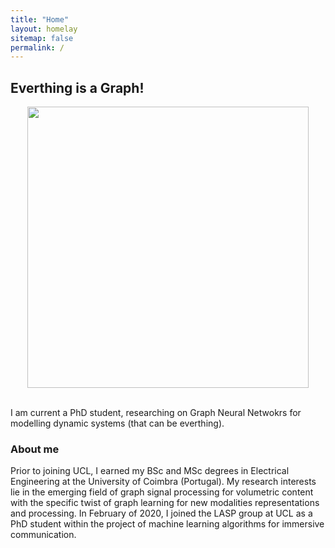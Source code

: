 ```yaml
---
title: "Home"
layout: homelay
sitemap: false
permalink: /
---
```


## Everthing is a Graph!

<div class="container">
<div class="row">
<center>
<img src="{{ site.url }}{{ site.baseurl }}/images/respic/home_img.png" width="450x"/>
</center>
</div>
</div>
<br/>

I am current a PhD student, researching on Graph Neural Netwokrs for modelling dynamic systems (that can be everthing).



### About me
Prior to joining UCL, I earned my BSc and MSc degrees in Electrical Engineering at the University of Coimbra (Portugal).
My research interests lie in the emerging field of graph signal processing for volumetric content with the specific twist of graph learning for new modalities representations and processing.
In February of 2020, I joined the LASP group at UCL as a PhD student within the project of machine learning algorithms for immersive communication.


